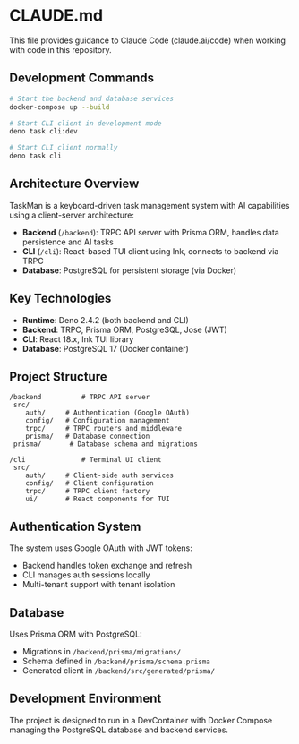 # CLAUDE.md

This file provides guidance to Claude Code (claude.ai/code) when working with
code in this repository.

## Development Commands

```bash
# Start the backend and database services
docker-compose up --build

# Start CLI client in development mode
deno task cli:dev

# Start CLI client normally
deno task cli
```

## Architecture Overview

TaskMan is a keyboard-driven task management system with AI capabilities using a
client-server architecture:

- **Backend** (`/backend`): TRPC API server with Prisma ORM, handles data
  persistence and AI tasks
- **CLI** (`/cli`): React-based TUI client using Ink, connects to backend via
  TRPC
- **Database**: PostgreSQL for persistent storage (via Docker)

## Key Technologies

- **Runtime**: Deno 2.4.2 (both backend and CLI)
- **Backend**: TRPC, Prisma ORM, PostgreSQL, Jose (JWT)
- **CLI**: React 18.x, Ink TUI library
- **Database**: PostgreSQL 17 (Docker container)

## Project Structure

```
/backend          # TRPC API server
 src/
    auth/     # Authentication (Google OAuth)
    config/   # Configuration management
    trpc/     # TRPC routers and middleware
    prisma/   # Database connection
 prisma/       # Database schema and migrations

/cli              # Terminal UI client
 src/
    auth/     # Client-side auth services
    config/   # Client configuration
    trpc/     # TRPC client factory
    ui/       # React components for TUI
```

## Authentication System

The system uses Google OAuth with JWT tokens:

- Backend handles token exchange and refresh
- CLI manages auth sessions locally
- Multi-tenant support with tenant isolation

## Database

Uses Prisma ORM with PostgreSQL:

- Migrations in `/backend/prisma/migrations/`
- Schema defined in `/backend/prisma/schema.prisma`
- Generated client in `/backend/src/generated/prisma/`

## Development Environment

The project is designed to run in a DevContainer with Docker Compose managing
the PostgreSQL database and backend services.

